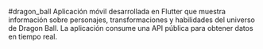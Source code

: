 #dragon_ball
Aplicación móvil desarrollada en Flutter que muestra información sobre personajes, transformaciones y habilidades del universo de Dragon Ball. La aplicación consume una API pública para obtener datos en tiempo real.
